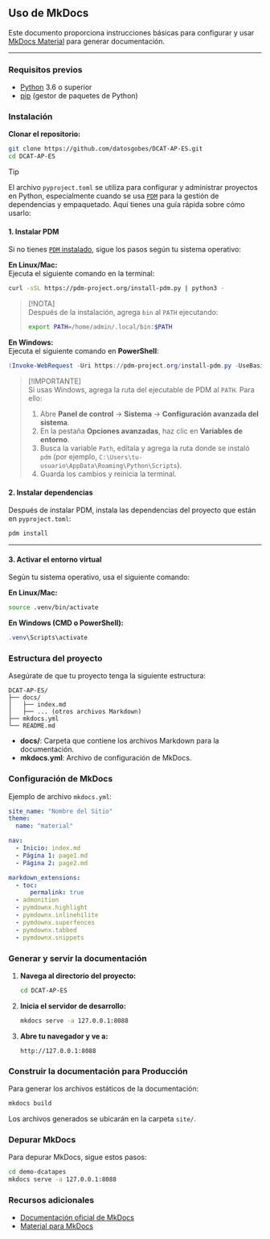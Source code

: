 ## Uso de MkDocs

Este documento proporciona instrucciones básicas para configurar y usar [MkDocs Material](https://squidfunk.github.io/mkdocs-material/reference/) para generar documentación.

---

### Requisitos previos

- [Python](https://www.python.org/downloads/) 3.6 o superior
- [pip](https://pip.pypa.io/en/stable/installation/) (gestor de paquetes de Python)

### Instalación

**Clonar el repositorio:**

```sh
git clone https://github.com/datosgobes/DCAT-AP-ES.git
cd DCAT-AP-ES
```

> [!TIP]
> El archivo `pyproject.toml` se utiliza para configurar y administrar proyectos en Python, especialmente cuando se usa [`PDM`](https://pdm-project.org/en/latest/) para la gestión de dependencias y empaquetado. Aquí tienes una guía rápida sobre cómo usarlo:

#### 1. **Instalar PDM**  

Si no tienes [`PDM` instalado](https://pdm-project.org/en/latest/), sigue los pasos según tu sistema operativo:

**En Linux/Mac:**  
Ejecuta el siguiente comando en la terminal:

```bash
curl -sSL https://pdm-project.org/install-pdm.py | python3 -
```

> [!NOTA]  
> Después de la instalación, agrega `bin` al `PATH` ejecutando:  
> ```bash
> export PATH=/home/admin/.local/bin:$PATH
> ```

**En Windows:**  
Ejecuta el siguiente comando en **PowerShell**:

```powershell
(Invoke-WebRequest -Uri https://pdm-project.org/install-pdm.py -UseBasicParsing).Content | python -
```

> [!IMPORTANTE]  
> Si usas Windows, agrega la ruta del ejecutable de PDM al `PATH`. Para ello:  
> 1. Abre **Panel de control** → **Sistema** → **Configuración avanzada del sistema**.  
> 2. En la pestaña **Opciones avanzadas**, haz clic en **Variables de entorno**.  
> 3. Busca la variable `Path`, edítala y agrega la ruta donde se instaló `pdm` (por ejemplo, `C:\Users\tu-usuario\AppData\Roaming\Python\Scripts`).  
> 4. Guarda los cambios y reinicia la terminal.


#### 2. **Instalar dependencias**  

Después de instalar PDM, instala las dependencias del proyecto que están en `pyproject.toml`:

```sh
pdm install
```

---

#### 3. **Activar el entorno virtual**  

Según tu sistema operativo, usa el siguiente comando:

**En Linux/Mac:**  

```bash
source .venv/bin/activate
```

**En Windows (CMD o PowerShell):**  

```powershell
.venv\Scripts\activate
```

### Estructura del proyecto

Asegúrate de que tu proyecto tenga la siguiente estructura:

```
DCAT-AP-ES/
├── docs/
│   ├── index.md
│   ├── ... (otros archivos Markdown)
├── mkdocs.yml
└── README.md
```

- **docs/**: Carpeta que contiene los archivos Markdown para la documentación.
- **mkdocs.yml**: Archivo de configuración de MkDocs.

### Configuración de MkDocs

Ejemplo de archivo `mkdocs.yml`:

```yaml
site_name: "Nombre del Sitio"
theme:
  name: "material"

nav:
  - Inicio: index.md
  - Página 1: page1.md
  - Página 2: page2.md

markdown_extensions:
  - toc:
      permalink: true
  - admonition
  - pymdownx.highlight
  - pymdownx.inlinehilite
  - pymdownx.superfences
  - pymdownx.tabbed
  - pymdownx.snippets
```

### Generar y servir la documentación

1. **Navega al directorio del proyecto:**

   ```sh
   cd DCAT-AP-ES
   ```

2. **Inicia el servidor de desarrollo:**

   ```sh
   mkdocs serve -a 127.0.0.1:8088
   ```

3. **Abre tu navegador y ve a:**

   ```
   http://127.0.0.1:8088
   ```

### Construir la documentación para Producción

Para generar los archivos estáticos de la documentación:

```sh
mkdocs build
```

Los archivos generados se ubicarán en la carpeta `site/`.

### Depurar MkDocs

Para depurar MkDocs, sigue estos pasos:

```sh
cd demo-dcatapes
mkdocs serve -a 127.0.0.1:8088
```

### Recursos adicionales

- [Documentación oficial de MkDocs](https://www.mkdocs.org/)
- [Material para MkDocs](https://squidfunk.github.io/mkdocs-material/)
